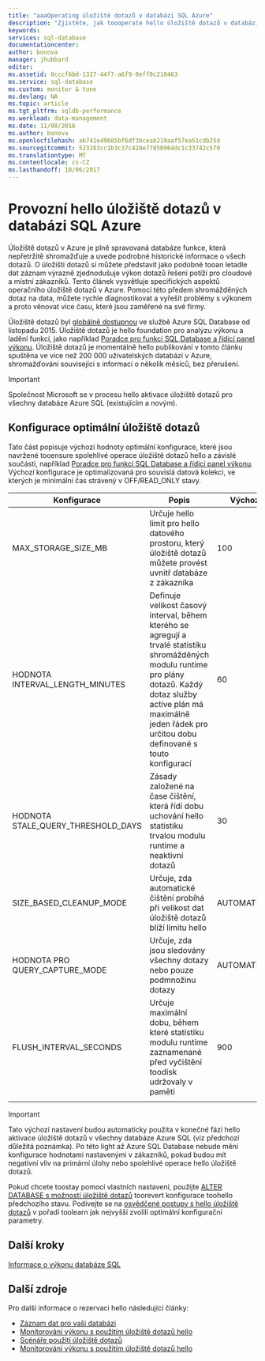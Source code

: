 ```yaml
---
title: "aaaOperating úložiště dotazů v databázi SQL Azure"
description: "Zjistěte, jak toooperate hello úložiště dotazů v databázi SQL Azure"
keywords: 
services: sql-database
documentationcenter: 
author: bonova
manager: jhubbard
editor: 
ms.assetid: 0cccf6bd-1327-44f7-a6f9-8eff0c210463
ms.service: sql-database
ms.custom: monitor & tune
ms.devlang: NA
ms.topic: article
ms.tgt_pltfrm: sqldb-performance
ms.workload: data-management
ms.date: 11/08/2016
ms.author: bonova
ms.openlocfilehash: ab741e49685bf6df3bceab219aaf57ea51cdb25d
ms.sourcegitcommit: 523283cc1b3c37c428e77850964dc1c33742c5f0
ms.translationtype: MT
ms.contentlocale: cs-CZ
ms.lasthandoff: 10/06/2017
---
```

# <a name="operating-hello-query-store-in-azure-sql-database"></a>Provozní hello úložiště dotazů v databázi SQL Azure
Úložiště dotazů v Azure je plně spravovaná databáze funkce, která nepřetržitě shromažďuje a uvede podrobné historické informace o všech dotazů. O úložišti dotazů si můžete představit jako podobné tooan letadle dat záznam výrazně zjednodušuje výkon dotazů řešení potíží pro cloudové a místní zákazníků. Tento článek vysvětluje specifických aspektů operačního úložiště dotazů v Azure. Pomocí této předem shromážděných dotaz na data, můžete rychle diagnostikovat a vyřešit problémy s výkonem a proto věnovat více času, které jsou zaměřené na své firmy. 

Úložiště dotazů byl [globálně dostupnou](https://azure.microsoft.com/updates/general-availability-azure-sql-database-query-store/) ve službě Azure SQL Database od listopadu 2015. Úložiště dotazů je hello foundation pro analýzu výkonu a ladění funkcí, jako například [Poradce pro funkci SQL Database a řídicí panel výkonu](https://azure.microsoft.com/updates/sqldatabaseadvisorga/). Úložiště dotazů je momentálně hello publikování v tomto článku spuštěna ve více než 200 000 uživatelských databází v Azure, shromažďování související s informací o několik měsíců, bez přerušení.

> [!IMPORTANT]
> Společnost Microsoft se v procesu hello aktivace úložiště dotazů pro všechny databáze Azure SQL (existujícím a novým). 
> 
> 

## <a name="optimal-query-store-configuration"></a>Konfigurace optimální úložiště dotazů
Tato část popisuje výchozí hodnoty optimální konfigurace, které jsou navržené tooensure spolehlivé operace úložiště dotazů hello a závislé součásti, například [Poradce pro funkci SQL Database a řídicí panel výkonu](https://azure.microsoft.com/updates/sqldatabaseadvisorga/). Výchozí konfigurace je optimalizovaná pro souvislá datová kolekci, ve kterých je minimální čas strávený v OFF/READ_ONLY stavy.

| Konfigurace | Popis | Výchozí | Komentář |
| --- | --- | --- | --- |
| MAX_STORAGE_SIZE_MB |Určuje hello limit pro hello datového prostoru, který úložiště dotazů můžete provést uvnitř databáze z zákazníka |100 |Vynutí nové databáze |
| HODNOTA INTERVAL_LENGTH_MINUTES |Definuje velikost časový interval, během kterého se agregují a trvalé statistiku shromážděných modulu runtime pro plány dotazů. Každý dotaz služby active plán má maximálně jeden řádek pro určitou dobu definované s touto konfigurací |60 |Vynutí nové databáze |
| HODNOTA STALE_QUERY_THRESHOLD_DAYS |Zásady založené na čase čištění, která řídí dobu uchování hello statistiku trvalou modulu runtime a neaktivní dotazů |30 |Vynucování nové databáze a databáze s předchozí výchozí (367) |
| SIZE_BASED_CLEANUP_MODE |Určuje, zda automatické čištění probíhá při velikost dat úložiště dotazů blíží limitu hello |AUTOMATICKY |Vynutit pro všechny databáze |
| HODNOTA PRO QUERY_CAPTURE_MODE |Určuje, zda jsou sledovány všechny dotazy nebo pouze podmnožinu dotazy |AUTOMATICKY |Vynutit pro všechny databáze |
| FLUSH_INTERVAL_SECONDS |Určuje maximální dobu, během které statistiku modulu runtime zaznamenané před vyčištění toodisk udržovaly v paměti |900 |Vynutí nové databáze |
|  | | | |

> [!IMPORTANT]
> Tato výchozí nastavení budou automaticky použita v konečné fázi hello aktivace úložiště dotazů v všechny databáze Azure SQL (viz předchozí důležitá poznámka). Po této light až Azure SQL Database nebude mění konfigurace hodnotami nastavenými v zákazníků, pokud budou mít negativní vliv na primární úlohy nebo spolehlivé operace hello úložiště dotazů.
> 
> 

Pokud chcete toostay pomocí vlastních nastavení, použijte [ALTER DATABASE s možností úložiště dotazů](https://msdn.microsoft.com/library/bb522682.aspx) toorevert konfigurace toohello předchozího stavu. Podívejte se na [osvědčené postupy s hello úložiště dotazů](https://msdn.microsoft.com/library/mt604821.aspx) v pořadí toolearn jak nejvyšší zvolili optimální konfigurační parametry.

## <a name="next-steps"></a>Další kroky
[Informace o výkonu databáze SQL](sql-database-performance.md)

## <a name="additional-resources"></a>Další zdroje
Pro další informace o rezervaci hello následující články:

* [Záznam dat pro vaši databázi](https://azure.microsoft.com/blog/query-store-a-flight-data-recorder-for-your-database) 
* [Monitorování výkonu s použitím úložiště dotazů hello](https://msdn.microsoft.com/library/dn817826.aspx)
* [Scénáře použití úložiště dotazů](https://msdn.microsoft.com/library/mt614796.aspx)
* [Monitorování výkonu s použitím úložiště dotazů hello](https://msdn.microsoft.com/library/dn817826.aspx) 

